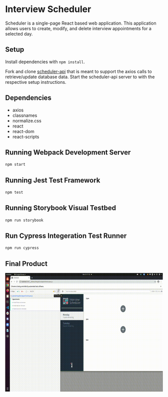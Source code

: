 # Interview Scheduler

Scheduler is a single-page React based web application. This application allows users to create, modify, and delete interview appointments for a selected day.

## Setup

Install dependencies with `npm install`.

Fork and clone [scheduler-api](https://github.com/andyku25/scheduler-api) that is meant to support the axios calls to retrieve/update database data. Start the scheduler-api server to with the respective setup instructions.

## Dependencies

- axios
- classnames
- normalize.css
- react
- react-dom
- react-scripts

## Running Webpack Development Server

```sh
npm start
```

## Running Jest Test Framework

```sh
npm test
```

## Running Storybook Visual Testbed

```sh
npm run storybook
```

## Run Cypress Integeration Test Runner

```sh
npm run cypress
```

## Final Product
![demo](https://raw.githubusercontent.com/andyku25/scheduler/master/Docs/Scheduler_testing.gif)
